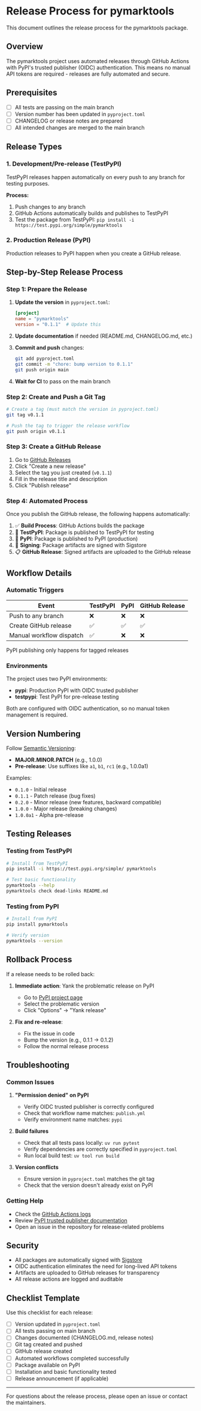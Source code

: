 # Release Process for pymarktools

This document outlines the release process for the pymarktools package.

## Overview

The pymarktools project uses automated releases through GitHub Actions with PyPI's trusted publisher (OIDC) authentication. This means no manual API tokens are required - releases are fully automated and secure.

## Prerequisites

- [ ] All tests are passing on the main branch
- [ ] Version number has been updated in `pyproject.toml`
- [ ] CHANGELOG or release notes are prepared
- [ ] All intended changes are merged to the main branch

## Release Types

### 1. Development/Pre-release (TestPyPI)

TestPyPI releases happen automatically on every push to any branch for testing purposes.

**Process:**

1. Push changes to any branch
1. GitHub Actions automatically builds and publishes to TestPyPI
1. Test the package from TestPyPI: `pip install -i https://test.pypi.org/simple/pymarktools`

### 2. Production Release (PyPI)

Production releases to PyPI happen when you create a GitHub release.

## Step-by-Step Release Process

### Step 1: Prepare the Release

1. **Update the version** in `pyproject.toml`:

    ```toml
    [project]
    name = "pymarktools"
    version = "0.1.1"  # Update this
    ```

1. **Update documentation** if needed (README.md, CHANGELOG.md, etc.)

1. **Commit and push** changes:

    ```bash
    git add pyproject.toml
    git commit -m "chore: bump version to 0.1.1"
    git push origin main
    ```

1. **Wait for CI** to pass on the main branch

### Step 2: Create and Push a Git Tag

```bash
# Create a tag (must match the version in pyproject.toml)
git tag v0.1.1

# Push the tag to trigger the release workflow
git push origin v0.1.1
```

### Step 3: Create a GitHub Release

1. Go to [GitHub Releases](https://github.com/jancschaefer/pymarktools/releases)
1. Click "Create a new release"
1. Select the tag you just created (`v0.1.1`)
1. Fill in the release title and description
1. Click "Publish release"

### Step 4: Automated Process

Once you publish the GitHub release, the following happens automatically:

1. ✅ **Build Process**: GitHub Actions builds the package
1. 🧪 **TestPyPI**: Package is published to TestPyPI for testing
1. 🚀 **PyPI**: Package is published to PyPI (production)
1. 🔐 **Signing**: Package artifacts are signed with Sigstore
1. 📋 **GitHub Release**: Signed artifacts are uploaded to the GitHub release

## Workflow Details

### Automatic Triggers

| Event                    | TestPyPI | PyPI | GitHub Release |
| ------------------------ | -------- | ---- | -------------- |
| Push to any branch       | ❌       | ❌   | ❌             |
| Create GitHub release    | ✅       | ✅   | ✅             |
| Manual workflow dispatch | ✅       | ❌   | ❌             |

PyPI publishing only happens for tagged releases

### Environments

The project uses two PyPI environments:

- **pypi**: Production PyPI with OIDC trusted publisher
- **testpypi**: Test PyPI for pre-release testing

Both are configured with OIDC authentication, so no manual token management is required.

## Version Numbering

Follow [Semantic Versioning](https://semver.org/):

- **MAJOR.MINOR.PATCH** (e.g., 1.0.0)
- **Pre-release**: Use suffixes like `a1`, `b1`, `rc1` (e.g., 1.0.0a1)

Examples:

- `0.1.0` - Initial release
- `0.1.1` - Patch release (bug fixes)
- `0.2.0` - Minor release (new features, backward compatible)
- `1.0.0` - Major release (breaking changes)
- `1.0.0a1` - Alpha pre-release

## Testing Releases

### Testing from TestPyPI

```bash
# Install from TestPyPI
pip install -i https://test.pypi.org/simple/ pymarktools

# Test basic functionality
pymarktools --help
pymarktools check dead-links README.md
```

### Testing from PyPI

```bash
# Install from PyPI
pip install pymarktools

# Verify version
pymarktools --version
```

## Rollback Process

If a release needs to be rolled back:

1. **Immediate action**: Yank the problematic release on PyPI

    - Go to [PyPI project page](https://pypi.org/project/pymarktools/)
    - Select the problematic version
    - Click "Options" → "Yank release"

1. **Fix and re-release**:

    - Fix the issue in code
    - Bump the version (e.g., 0.1.1 → 0.1.2)
    - Follow the normal release process

## Troubleshooting

### Common Issues

1. **"Permission denied" on PyPI**

    - Verify OIDC trusted publisher is correctly configured
    - Check that workflow name matches: `publish.yml`
    - Verify environment name matches: `pypi`

1. **Build failures**

    - Check that all tests pass locally: `uv run pytest`
    - Verify dependencies are correctly specified in `pyproject.toml`
    - Run local build test: `uv tool run build`

1. **Version conflicts**

    - Ensure version in `pyproject.toml` matches the git tag
    - Check that the version doesn't already exist on PyPI

### Getting Help

- Check the [GitHub Actions logs](https://github.com/jancschaefer/pymarktools/actions)
- Review [PyPI trusted publisher documentation](https://docs.pypi.org/trusted-publishers/)
- Open an issue in the repository for release-related problems

## Security

- All packages are automatically signed with [Sigstore](https://www.sigstore.dev/)
- OIDC authentication eliminates the need for long-lived API tokens
- Artifacts are uploaded to GitHub releases for transparency
- All release actions are logged and auditable

## Checklist Template

Use this checklist for each release:

- [ ] Version updated in `pyproject.toml`
- [ ] All tests passing on main branch
- [ ] Changes documented (CHANGELOG.md, release notes)
- [ ] Git tag created and pushed
- [ ] GitHub release created
- [ ] Automated workflows completed successfully
- [ ] Package available on PyPI
- [ ] Installation and basic functionality tested
- [ ] Release announcement (if applicable)

---

For questions about the release process, please open an issue or contact the maintainers.
